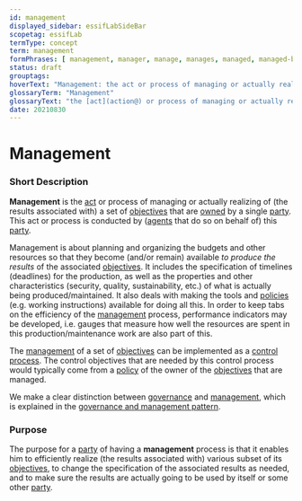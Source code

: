 ```yaml
---
id: management
displayed_sidebar: essifLabSideBar
scopetag: essifLab
termType: concept
term: management
formPhrases: [ management, manager, manage, manages, managed, managed-by, management, managing, "managing-part{yies}" ]
status: draft
grouptags:
hoverText: "Management: the act or process of managing or actually realizing of (the results associated with) a set of Objectives by the Owner of these Objectives."
glossaryTerm: "Management"
glossaryText: "the [act](action@) or process of managing or actually realizing of (the results associated with) a set of [objective](@) by the [owner](@) of these [objective](@)."
date: 20210830
---
```


# Management

### Short Description

**Management** is the [act](action@) or process of managing or actually realizing of (the results associated with) a set of  [objectives](@) that are [owned](@) by a single [party](@). This act or process is conducted by ([agents](@) that do so on behalf of) this [party](@).

Management is about planning and organizing the budgets and other resources so that they become (and/or remain) available _to produce the results_ of the associated [objectives](@). It includes the specification of timelines (deadlines) for the production, as well as the properties and other characteristics (security, quality, sustainability, etc.) of what is actually being produced/maintained. It also deals with making the tools and [policies](@) (e.g. working instructions) available for doing all this.
In order to keep tabs on the efficiency of the [management](@) process, performance indicators may be developed, i.e. gauges that measure how well the resources are spent in this production/maintenance work are also part of this.

The [management](@) of a set of [objectives](@) can be implemented as a [control process](@). The control objectives that are needed by this control process would typically come from a [policy](@) of the owner of the [objectives](@) that are managed.

We make a clear distinction between [governance](@) and [management](@), which is explained in the [governance and management pattern](pattern-governance-and-management@).

### Purpose

The purpose for a [party](@) of having a **management** process is that it enables him to efficiently realize (the results associated with) various subset of its [objectives](@), to change the specification of the associated results as needed, and to make sure the results are actually going to be used by itself or some other [party](@).
